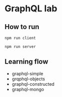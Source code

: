 # GraphQL lab## How to run```npm run client``````npm run server```## Learning flow- graphql-simple- grqphql-objects- graphql-constructed- graphql-mongo
